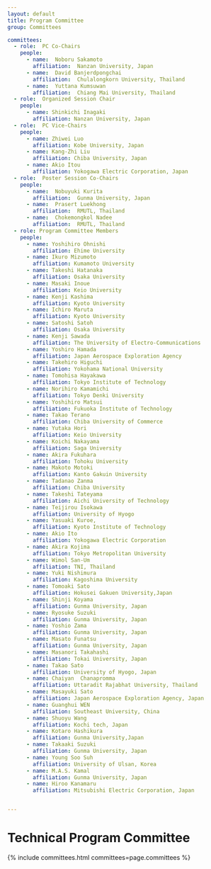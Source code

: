 ```yaml
---
layout: default
title: Program Committee
group: Committees

committees:
  - role:  PC Co-Chairs
    people: 
      - name:  Noboru Sakamoto 
        affiliation:  Nanzan University, Japan
      - name:  David Banjerdpongchai 
        affiliation:  Chulalongkorn University, Thailand
      - name:  Yuttana Kumsuwan 
        affiliation:  Chiang Mai University, Thailand
  - role:  Organized Session Chair
    people:
      - name: Shinkichi Inagaki
        affiliation: Nanzan University, Japan
  - role:  PC Vice-Chairs 
    people: 
      - name: Zhiwei Luo
        affiliation: Kobe University, Japan
      - name: Kang-Zhi Liu
        affiliation: Chiba University, Japan
      - name: Akio Itou
        affiliation: Yokogawa Electric Corporation, Japan
  - role:  Poster Session Co-Chairs
    people: 
      - name:  Nobuyuki Kurita 
        affiliation:  Gunma University, Japan
      - name:  Prasert Luekhong 
        affiliation:  RMUTL, Thailand
      - name:  Chokemongkol Nadee 
        affiliation:  RMUTL, Thailand
  - role: Program Committee Members
    people:
      - name: Yoshihiro Ohnishi
        affiliation: Ehime University
      - name: Ikuro Mizumoto
        affiliation: Kumamoto University
      - name: Takeshi Hatanaka
        affiliation: Osaka University
      - name: Masaki Inoue
        affiliation: Keio University
      - name: Kenji Kashima
        affiliation: Kyoto University
      - name: Ichiro Maruta
        affiliation: Kyoto University
      - name: Satoshi Satoh
        affiliation: Osaka University
      - name: Kenji Sawada
        affiliation: The University of Electro-Communications
      - name: Yoshiro Hamada
        affiliation: Japan Aerospace Exploration Agency
      - name: Takehiro Higuchi	
        affiliation: Yokohama National University
      - name: Tomohisa Hayakawa
        affiliation: Tokyo Institute of Technology
      - name: Norihiro Kamamichi
        affiliation: Tokyo Denki University
      - name: Yoshihiro Matsui
        affiliation: Fukuoka Institute of Technology
      - name: Takao Terano
        affiliation: Chiba University of Commerce
      - name: Yutaka Hori
        affiliation: Keio University
      - name: Koichi Nakayama
        affiliation: Saga University
      - name: Akira Fukuhara
        affiliation: Tohoku University
      - name: Makoto Motoki
        affiliation: Kanto Gakuin University
      - name: Tadanao Zanma
        affiliation: Chiba University
      - name: Takeshi Tateyama
        affiliation: Aichi University of Technology
      - name: Teijirou Isokawa
        affiliation: University of Hyogo
      - name: Yasuaki Kuroe,
        affiliation: Kyoto Institute of Technology
      - name: Akio Ito
        affiliation: Yokogawa Electric Corporation
      - name: Akira Kojima
        affiliation: Tokyo Metropolitan University
      - name: Wimol San-Um
        affiliation: TNI, Thailand
      - name: Yuki Nishimura
        affiliation: Kagoshima University
      - name: Tomoaki Sato
        affiliation: Hokusei Gakuen University,Japan
      - name: Shinji Koyama
        affiliation: Gunma University, Japan
      - name: Ryosuke Suzuki
        affiliation: Gunma University, Japan
      - name: Yoshio Zama
        affiliation: Gunma University, Japan
      - name: Masato Funatsu
        affiliation: Gunma University, Japan
      - name: Masanori Takahashi
        affiliation: Tokai University, Japan
      - name: Takao Sato
        affiliation: University of Hyogo, Japan
      - name: Chaiyan  Chanapromma
        affiliation: Uttaradit Rajabhat University, Thailand
      - name: Masayuki Sato
        affiliation: Japan Aerospace Exploration Agency, Japan
      - name: Guanghui WEN
        affiliation: Southeast University, China
      - name: Shuoyu Wang
        affiliation: Kochi tech, Japan
      - name: Kotaro Hashikura
        affiliation: Gunma University,Japan
      - name: Takaaki Suzuki
        affiliation: Gunma University, Japan
      - name: Young Soo Suh
        affiliation: University of Ulsan, Korea
      - name: M.A.S. Kamal
        affiliation: Gunma University, Japan
      - name: Hiroo Kanamaru
        affiliation: Mitsubishi Electric Corporation, Japan


---
```


# Technical Program Committee

{% include committees.html committees=page.committees %}

<!--<div class="row">
  <div class="col-sm-6 col-sm-offset-3">
    <a href="mailto:mobihoc18.tpcchairs@gmail.com" class="btn btn-primary btn-block" role="button">Contact TPC Chairs</a>
  </div>
</div>-->
